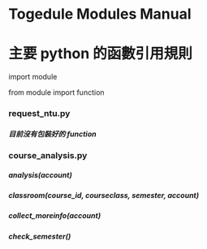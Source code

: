 # Togedule Modules Manual

<h1>主要 python 的函數引用規則</h1>
<p>import module</p>
<p>from module import function</p>

<h3>request_ntu.py</h3>
<h5>目前沒有包裝好的 function</h5>

<h3>course_analysis.py</h3>
<h5>analysis(account)</h5>
<h5>classroom(course_id, courseclass, semester, account)</h5>
<h5>collect_moreinfo(account)</h5>
<h5>check_semester()</h5>
